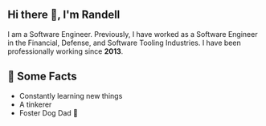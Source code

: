 ## Hi there 👋, I'm Randell

I am a Software Engineer. Previously, I have worked as a Software Engineer in the
Financial, Defense, and Software Tooling Industries. I have been professionally working since **2013**.

## 💎 Some Facts

* Constantly learning new things
* A tinkerer
* Foster Dog Dad 🐶
